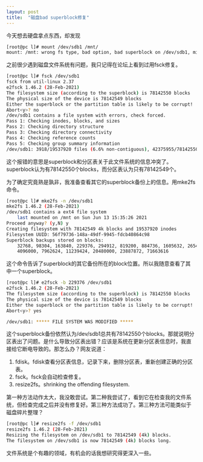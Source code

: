 ```yaml
---
layout: post
title:  "磁盘bad superblock修复"
---
```


今天想去硬盘拿点东西，却发现

```bash
[root@pc l]# mount /dev/sdb1 /mnt/
mount: /mnt: wrong fs type, bad option, bad superblock on /dev/sdb1, missing codepage or helper program, or other error.
```

之前很少遇到磁盘文件系统有问题，我只记得在论坛上看到过用fsck修复。

```bash
[root@pc l]# fsck /dev/sdb1
fsck from util-linux 2.37
e2fsck 1.46.2 (28-Feb-2021)
The filesystem size (according to the superblock) is 78142550 blocks
The physical size of the device is 78142549 blocks
Either the superblock or the partition table is likely to be corrupt!
Abort<y>? no
/dev/sdb1 contains a file system with errors, check forced.
Pass 1: Checking inodes, blocks, and sizes
Pass 2: Checking directory structure
Pass 3: Checking directory connectivity
Pass 4: Checking reference counts
Pass 5: Checking group summary information
/dev/sdb1: 3918/19537920 files (6.6% non-contiguous), 42375955/78142550 blocks
```

这个报错的意思是superblock和分区表关于此文件系统的信息冲突了。
superblock认为有78142550个blocks，而分区表认为只有78142549个。

为了确定究竟熟是孰非，我准备查看其它的superblock备份上的信息。用mke2fs
命令。

```bash
[root@pc l]# mke2fs -n /dev/sdb1
mke2fs 1.46.2 (28-Feb-2021)
/dev/sdb1 contains a ext4 file system
	last mounted on /mnt on Sun Jun 13 15:35:26 2021
Proceed anyway? (y,N) y
Creating filesystem with 78142549 4k blocks and 19537920 inodes
Filesystem UUID: 56f79736-148a-49df-9945-fdcb40864c98
Superblock backups stored on blocks: 
	32768, 98304, 163840, 229376, 294912, 819200, 884736, 1605632, 2654208, 
	4096000, 7962624, 11239424, 20480000, 23887872, 71663616
```

这个命令告诉了superblock的其它备份所在的block位置。所以我随意查看了其
中一个superblock。

```bash
[root@pc l]# e2fsck -b 229376 /dev/sdb1
e2fsck 1.46.2 (28-Feb-2021)
The filesystem size (according to the superblock) is 78142550 blocks
The physical size of the device is 78142549 blocks
Either the superblock or the partition table is likely to be corrupt!
Abort<y>? yes

/dev/sdb1: ***** FILE SYSTEM WAS MODIFIED *****
```

这个superblock备份依然认为/dev/sdb1总共有78142550个blocks。那就说明分
区表出了问题。是什么导致分区表出错？应该是系统在更新分区表信息时，我直
接给它断电导致的。那怎么办？网友说道：

1. fdisk。fdisk查看分区表信息，记录下来，删除分区表，重新创建正确的分区表。
2. fsck。fsck会自动检查修复。
3. resize2fs。shrinking the offending filesystem.

第一种方法动作太大，我没敢尝试。第二种我尝试了，看到它在检查我的文件系
统，但检查完成之后并没有修复好。第三种方法成功了。第三种方法可能类似于
磁盘碎片整理？

```bash
[root@pc l]# resize2fs -f /dev/sdb1 
resize2fs 1.46.2 (28-Feb-2021)
Resizing the filesystem on /dev/sdb1 to 78142549 (4k) blocks.
The filesystem on /dev/sdb1 is now 78142549 (4k) blocks long.
```

文件系统是个有趣的领域，有机会的话我想研究得更深入一些。
